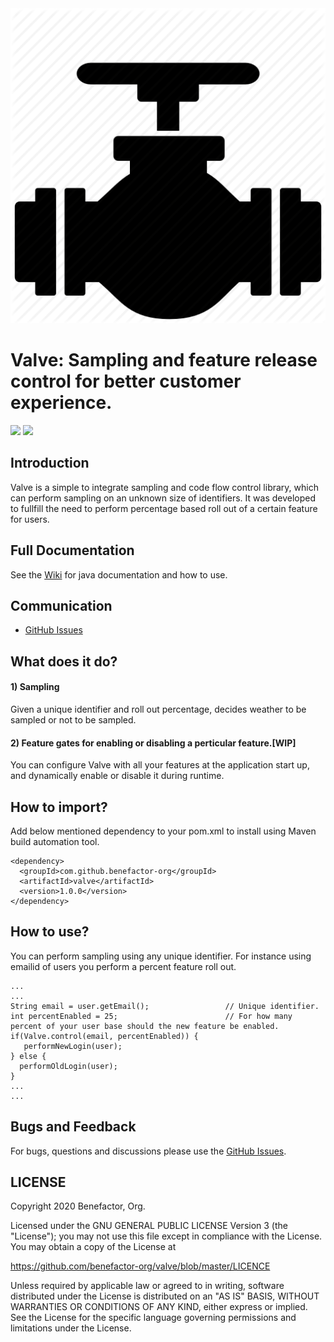 <img src="https://github.com/benefactor-org/valve/blob/master/valve-logo.png">

# Valve: Sampling and feature release control for better customer experience.

[![][maven img]][maven]
[![][license img]][license]

## Introduction

Valve is a simple to integrate sampling and code flow control library, which can perform sampling on an unknown size of identifiers. It was developed to fullfill the need to perform percentage based roll out of a certain feature for users.

## Full Documentation

See the [Wiki](https://github.com/benefactor-org/valve/wiki/) for java documentation and how to use.


## Communication

- [GitHub Issues](https://github.com/benefactor-org/valve/issues)

## What does it do?

#### 1) Sampling

Given a unique identifier and roll out percentage, decides weather to be sampled or not to be sampled.

#### 2) Feature gates for enabling or disabling a perticular feature.[WIP]

You can configure Valve with all your features at the application start up, and dynamically enable or disable it during runtime.

## How to import?

Add below mentioned dependency to your pom.xml to install using Maven build automation tool.

    <dependency>
      <groupId>com.github.benefactor-org</groupId>
      <artifactId>valve</artifactId>
      <version>1.0.0</version>
    </dependency>

## How to use?

You can perform sampling using any unique identifier. For instance using emailid of users you perform a percent feature roll out.

    ...
    ...
    String email = user.getEmail();                 // Unique identifier.
    int percentEnabled = 25;                        // For how many percent of your user base should the new feature be enabled.
    if(Valve.control(email, percentEnabled)) {
       performNewLogin(user);
    } else {
      performOldLogin(user);
    }
    ...
    ...
 

## Bugs and Feedback

For bugs, questions and discussions please use the [GitHub Issues](https://github.com/benefactor-org/valve/issues).

 
## LICENSE

Copyright 2020 Benefactor, Org.

Licensed under the GNU GENERAL PUBLIC LICENSE Version 3 (the "License");
you may not use this file except in compliance with the License.
You may obtain a copy of the License at

<https://github.com/benefactor-org/valve/blob/master/LICENCE>

Unless required by applicable law or agreed to in writing, software
distributed under the License is distributed on an "AS IS" BASIS,
WITHOUT WARRANTIES OR CONDITIONS OF ANY KIND, either express or implied.
See the License for the specific language governing permissions and
limitations under the License.


[maven]:https://search.maven.org/artifact/com.github.benefactor-org/valve/1.0.0/jar"
[maven img]:https://maven-badges.herokuapp.com/maven-central/com.netflix.hystrix/hystrix-core/badge.svg

[license]:LICENSE-2.0.txt
[license img]:https://img.shields.io/github/license/benefactor-org/valve
